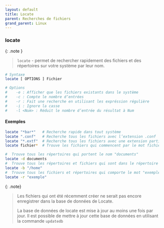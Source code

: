 ```yaml
---
layout: default
title: Locate
parent: Recherches de fichiers
grand_parent: Linux
---
```


### locate

{: .note }

> `locate` - permet de rechercher rapidement des fichiers et des répertoires sur votre système par leur nom.

```bash
# Syntaxe
locate [ OPTIONS ] Fichier

# Options
#    -e : Afficher que les fichiers existants dans le système
#    -c	: Compte le nombre d’entrées
#    -r : Fait une recherche en utilisant les expréssion régulière
#    -i : Ignore la casse
#    -l <Num> : Réduit le nombre d’entrée du résultat à Num
```

#### Exemples

```bash
locate "*bar*"   # Recherche rapide dans tout système
locate ".conf"   # Recherche tous les fichiers avec l’extension .conf
locate "*.extf"  # Recherche tous les fichiers avec une extension particulière
locate fichier*  # Trouve les fichiers qui commencent par le mot fichier

#  Trouve tous les répertoires qui portent le nom "documents"
locate -d documents
#  Trouve tous les répertoires et fichiers qui sont dans le répertoire "/home"
locate -b "/home"
#  Trouve tous les fichiers et répertoires qui comporte le mot "exemple" dans leur nom
locate -r "exemple"
```

{: .note}

> Les fichiers qui ont été récemment créer ne serait pas encore enregistrer dans la base de données de Locate.
>
> La base de données de locate est mise à jour au moins une fois par jour. Il est possible de mettre à jour cette base de données en utilisant la commande `updatedb`
